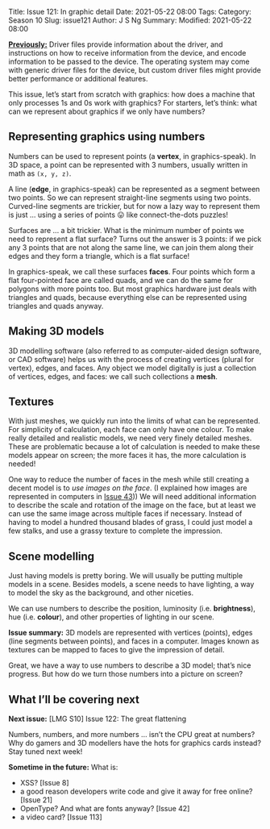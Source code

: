 Title: Issue 121: In graphic detail
Date: 2021-05-22 08:00
Tags: 
Category: Season 10
Slug: issue121
Author: J S Ng
Summary: 
Modified: 2021-05-22 08:00

[**Previously:**](https://buttondown.email/laymansguide/archive/) Driver files provide information about the driver, and instructions on how to receive information from the device, and encode information to be passed to the device. The operating system may come with generic driver files for the device, but custom driver files might provide better performance or additional features.

This issue, let’s start from scratch with graphics: how does a machine that only processes 1s and 0s work with graphics? For starters, let’s think: what can we represent about graphics if we only have numbers?

## Representing graphics using numbers

Numbers can be used to represent points (a **vertex**, in graphics-speak). In 3D space, a point can be represented with 3 numbers, usually written in math as `(x, y, z)`.

A line (**edge**, in graphics-speak) can be represented as a segment between two points. So we can represent straight-line segments using two points. Curved-line segments are trickier, but for now a lazy way to represent them is just ... using a series of points 😛 like connect-the-dots puzzles!

Surfaces are ... a bit trickier. What is the minimum number of points we need to represent a flat surface? Turns out the answer is 3 points: if we pick any 3 points that are not along the same line, we can join them along their edges and they form a triangle, which is a flat surface!

In graphics-speak, we call these surfaces **faces**. Four points which form a flat four-pointed face are called quads, and we can do the same for polygons with more points too. But most graphics hardware just deals with triangles and quads, because everything else can be represented using triangles and quads anyway.

## Making 3D models

3D modelling software (also referred to as computer-aided design software, or CAD software) helps us with the process of creating vertices (plural for vertex), edges, and faces. Any object we model digitally is just a collection of vertices, edges, and faces: we call such collections a **mesh**.

## Textures

With just meshes, we quickly run into the limits of what can be represented. For simplicity of calculation, each face can only have one colour. To make really detailed and realistic models, we need very finely detailed meshes. These are problematic because a lot of calculation is needed to make these models appear on screen; the more faces it has, the more calculation is needed!

One way to reduce the number of faces in the mesh while still creating a decent model is to *use images on the face*. (I explained how images are represented in computers in [Issue 43]({filename}/season04/issue043/issue043.md))) We will need additional information to describe the scale and rotation of the image on the face, but at least we can use the same image across multiple faces if necessary. Instead of having to model a hundred thousand blades of grass, I could just model a few stalks, and use a grassy texture to complete the impression.

## Scene modelling

Just having models is pretty boring. We will usually be putting multiple models in a scene. Besides models, a scene needs to have lighting, a way to model the sky as the background, and other niceties.

We can use numbers to describe the position, luminosity (i.e. **brightness**), hue (i.e. **colour**), and other properties of lighting in our scene.

**Issue summary:** 3D models are represented with vertices (points), edges (line segments between points), and faces in a computer. Images known as textures can be mapped to faces to give the impression of detail.

Great, we have a way to use numbers to describe a 3D model; that’s nice progress. But how do we turn those numbers into a picture on screen?

## What I’ll be covering next

**Next issue:** [LMG S10] Issue 122: The great flattening

Numbers, numbers, and more numbers … isn’t the CPU great at numbers? Why do gamers and 3D modellers have the hots for graphics cards instead? Stay tuned next week!

**Sometime in the future:** What is:

- XSS? [Issue 8]
- a good reason developers write code and give it away for free online? [Issue 21]
- OpenType? And what are fonts anyway? [Issue 42]
- a video card? [Issue 113]
